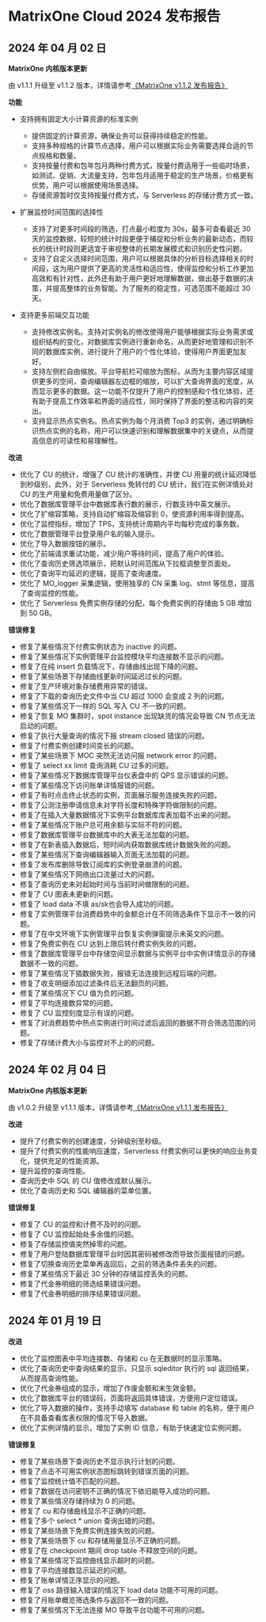 # **MatrixOne Cloud 2024 发布报告**

## 2024 年 04 月 02 日

**MatrixOne 内核版本更新**

由 v1.1.1 升级至 v1.1.2 版本，详情请参考[《MatrixOne v1.1.2 发布报告》](https://docs.matrixorigin.cn/1.1.2/MatrixOne/Release-Notes/v1.1.2/)

**功能**

- 支持拥有固定大小计算资源的标准实例
    - 提供固定的计算资源，确保业务可以获得持续稳定的性能。
    - 支持多种规格的计算节点选择，用户可以根据实际业务需要选择合适的节点规格和数量。
    - 支持按量付费和包年包月两种付费方式，按量付费适用于一些临时场景，如测试、促销、大流量支持，包年包月适用于稳定的生产场景，价格更有优势，用户可以根据使用场景选择。
    - 存储资源暂时仅支持按量付费方式，与 Serverless 的存储计费方式一致。

- 扩展监控时间范围的选择性  
    - 支持了对更多时间段的筛选，打点最小粒度为 30s，最多可查看最近 30 天的监控数据，较短的统计时段更便于捕捉和分析业务的最新动态，而较长的统计时段则更适宜于审视整体的长期发展模式和识别历史性问题。
    - 支持了自定义选择时间范围，用户可以根据具体的分析目标选择相关的时间段，这为用户提供了更高的灵活性和适应性，使得监控和分析工作更加高效和有针对性，此外还有助于用户更好地理解数据，做出基于数据的决策，并提高整体的业务智能。为了服务的稳定性，可选范围不能超过 30 天。

- 支持更多前端交互功能
    - 支持修改实例名。支持对实例名的修改使得用户能够根据实际业务需求或组织结构的变化，对数据库实例进行重新命名，从而更好地管理和识别不同的数据库实例，进行提升了用户的个性化体验，使得用户界面更加友好。
    - 支持左侧栏自由缩放。平台导航栏可缩放为图标，从而为主要内容区域提供更多的空间，查询编辑器左边框的缩放，可以扩大查询界面的宽度，从而显示更多的数据。这一功能不仅提升了用户的控制感和个性化体验，还有助于提高工作效率和界面的适应性，同时保持了界面的整洁和内容的突出。
    - 支持显示热点实例名。热点实例为每个月消费 Top3 的实例，通过明确标识热点实例的名称，用户可以快速识别和理解数据集中的关键点，从而提高信息的可读性和易理解性。

**改进**

- 优化了 CU 的统计，增强了 CU 统计的准确性，并使 CU 用量的统计延迟降低到秒级别，此外，对于 Serverless 免转付的 CU 统计，我们在实例详情处对 CU 的生产用量和免费用量做了区分。
- 优化了数据库管理平台中数据库表行数的展示，行数支持中英文展示。
- 优化了扩缩容策略，支持自动扩缩容及缩容到 0，使资源利用率得到提高。
- 优化了监控指标，增加了 TPS，支持统计周期内平均每秒完成的事务数。
- 优化了数据管理平台登录用户名的输入提示。
- 优化了导入数据按钮的展示。
- 优化了前端请求重试功能，减少用户等待时间，提高了用户的体验。
- 优化了查询历史筛选项展示，把默认时间范围从下拉框调整至页面处。
- 优化了查询平均延迟的逻辑，提高了查询速度。
- 优化了 MO_logger 采集逻辑，使用独享的 CN 采集 log、stmt 等信息，提高了查询监控的性能。
- 优化了 Serverless 免费实例存储的分配，每个免费实例的存储由 5 GB 增加到 50 GB。

**错误修复**

- 修复了某些情况下付费实例状态为 inactive 的问题。
- 修复了某些情况下实例管理平台监控模块平均连接数不显示的问题。
- 修复了在纯 insert 负载情况下，存储曲线出现下降的问题。
- 修复了某些场景下存储曲线更新时间延迟过长的问题。
- 修复了生产环境对象存储费用异常的错误。
- 修复了下载的查询历史文件中当 CU 超过 1000 会变成 2 列的问题。
- 修复了某些情况下一样的 SQL 写入 CU 不一致的问题。
- 修复了恢复 MO 集群时，spot instance 出现缺货的情况会导致 CN 节点无法启动的问题。
- 修复了执行大量查询的情况下报 stream closed 错误的问题。
- 修复了付费实例创建时间变长的问题。
- 修复了某些场景下 MOC 突然无法访问报 network error 的问题。
- 修复了 select xx limit 查询消耗 CU 过多的问题。
- 修复了某些情况下数据库管理平台仪表盘中的 QPS 显示错误的问题。
- 修复了某些情况下访问账单详情报错的问题。
- 修复了有时点击终止状态的实例，页面展示服务连接失败的问题。
- 修复了公测注册申请信息未对字符长度和特殊字符做限制的问题。
- 修复了在插入大量数据情况下实例平台数据库库表加载不出来的问题。
- 修复了某些情况下账户总可用余额与实际不符的问题。
- 修复了数据库管理平台数据库中的大表无法加载的问题。
- 修复了在新表插入数据后，短时间内获取数据库统计数据失败的问题。
- 修复了某些情况下查询编辑器输入页面无法加载的问题。
- 修复了发布库删除导致订阅库的实例登录崩溃的问题。
- 修复了某些情况下网络出口流量过大的问题。
- 修复了查询历史未对起始时间与当前时间做限制的问题。
- 修复了 CU 图表未更新的问题。
- 修复了 load data 不填 as/sk也会导入成功的问题。
- 修复了实例管理平台消费趋势中的金额总计在不同筛选条件下显示不一致的问题。
- 修复了在中文环境下实例管理平台恢复实例弹窗提示未英文的问题。
- 修复了免费实例在 CU 达到上限后转付费实例失败的问题。
- 修复了数据库管理平台中存储空间显示数据与实例平台中实例详情显示的存储数据不一致的问题。
- 修复了某些情况下插数据失败，报错无法连接到远程后端的问题。
- 修复了收支明细添加过滤条件后无法翻页的问题。
- 修复了某些情况下 CU 值为负的问题。
- 修复了平均连接数异常的问题。
- 修复了 CU 监控刻度显示有误的问题。
- 修复了对消费趋势中热点实例进行时间过滤后返回的数据不符合筛选范围的问题。
- 修复了存储计费大小与监控对不上的的问题。

## 2024 年 02 月 04 日

**MatrixOne 内核版本更新**

由 v1.0.2 升级至 v1.1.1 版本，详情请参考[《MatrixOne v1.1.1 发布报告》](https://docs.matrixorigin.cn/1.1.1/MatrixOne/Release-Notes/v1.1.1/)

**改进**

- 提升了付费实例的创建速度，分钟级别至秒级。
- 提升了付费实例的性能响应速度，Serverless 付费实例可以更快的响应业务变化，提供充足的性能资源。
- 提升监控的查询性能。
- 查询历史中 SQL 的 CU 值修改成默认展示。
- 优化了查询历史和 SQL 编辑器的菜单位置。

**错误修复**

- 修复了 CU 的监控和计费不及时的问题。
- 修复了 CU 监控起始处多余值的问题。
- 修复了存储监控值突然掉零的问题。
- 修复了用户登陆数据库管理平台时因其密码被修改而导致页面报错的问题。
- 修复了切换查询历史菜单再返回后，之前的筛选条件丢失的问题。
- 修复了某些情况下最近 30 分钟的存储监控丢失的问题。
- 修复了代金券明细的筛选结果错误问题。
- 修复了代金券明细的排序结果错误问题。

## 2024 年 01 月 19 日

**改进**

- 优化了监控图表中平均连接数、存储和 cu 在无数据时的显示策略。
- 优化了查询历史中查询结果的显示，只显示 sqleditor 执行的 sql 返回结果，从而提高查询性能。
- 优化了代金券组成的显示，增加了作废金额和未生效金额。
- 优化了数据库平台的错误码，页面将返回具体错误，方便用户定位错误。
- 优化了导入数据的操作，支持手动填写 database 和 table 的名称，便于用户在不具备查看库表权限的情况下导入数据。
- 优化了实例详情的显示，增加了实例 ID 信息，有助于快速定位实例问题。

**错误修复**

- 修复了某些场景下查询历史不显示执行计划的问题。
- 修复了点击不可用实例状态图标跳转到错误页面的问题。
- 修复了监控统计值不匹配的问题。
- 修复了数据在访问密钥不正确的情况下依旧能导入成功的问题。
- 修复了某些情况存储持续为 0 的问题。
- 修复了 cu 和存储曲线显示不正确的问题。
- 修复了多个 select * union 查询出错的问题。
- 修复了某些场景下免费实例连接失败的问题。
- 修复了某些场景下 cu 和存储用量显示不正确的问题。
- 修复了在 checkpoint 期间 drop table 不释放空间的问题。
- 修复了某些情况下监控曲线显示超时的问题。
- 修复了平均连接数显示延迟的问题。
- 修复了账单详情正序显示的问题。
- 修复了 oss 路径输入错误的情况下 load data 功能不可用的问题。
- 修复了月账单概览筛选条件与返回不一致的问题。
- 修复了某些情况下无法连接 MO 导致平台功能不可用的问题。